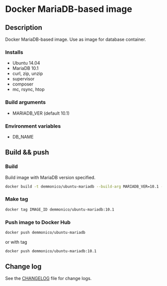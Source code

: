 # Docker MariaDB-based image

## Description

Docker MariaDB-based image. Use as image for database container.


### Installs

- Ubuntu 14.04
- MariaDB 10.1
- curl, zip, unzip
- supervisor
- composer
- mc, rsync, htop


### Build arguments

- MARIADB_VER (default 10.1)


### Environment variables

- DB_NAME


## Build && push

### Build

Build image with MariaDB version specified.
```sh
docker build -t demmonico/ubuntu-mariadb --build-arg MARIADB_VER=10.1 --no-cache .
```

### Make tag

```sh
docker tag IMAGE_ID demmonico/ubuntu-mariadb:10.1
```

### Push image to Docker Hub

```sh
docker push demmonico/ubuntu-mariadb
```
or with tag
```sh
docker push demmonico/ubuntu-mariadb:10.1
```


## Change log

See the [CHANGELOG](CHANGELOG.md) file for change logs.
